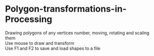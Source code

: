 # Polygon-transformations-in-Processing
Drawing polygons of any vertices number, moving, rotating and scaling them<br/>
Use mouse to draw and transform<br/>
Use F1 and F2 to save and load shapes to a file
